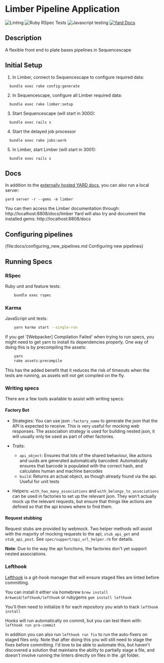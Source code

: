 # Limber Pipeline Application

![Linting](https://github.com/sanger/limber/workflows/Linting/badge.svg)
![Ruby RSpec Tests](https://github.com/sanger/limber/workflows/Ruby%20RSpec%20Tests/badge.svg)
![Javascript testing](https://github.com/sanger/limber/workflows/Javascript%20testing/badge.svg)
[![Yard Docs](http://img.shields.io/badge/yard-docs-blue.svg)](https://www.rubydoc.info/github/sanger/limber)

## Description

A flexible front end to plate bases pipelines in Sequencescape

## Initial Setup

1. In Limber, connect to Sequencescape to configure required data:
```shell
  bundle exec rake config:generate
```

2. In Sequencescape, configure all Limber required data:
```shell
  bundle exec rake limber:setup
```

3. Start Sequencescape (will start in 3000):
```shell
  bundle exec rails s
```

4. Start the delayed job processor
```shell
  bundle exec rake jobs:work
```

5. In Limber, start Limber (will start in 3001):
```shell
  bundle exec rails s
```



## Docs

In addition to the [externally hosted YARD docs](https://www.rubydoc.info/github/sanger/limber), you can also run a local server:

```shell
yard server -r --gems -m limber
```

You can then access the Limber documentation through: http://localhost:8808/docs/limber
Yard will also try and document the installed gems: http://localhost:8808/docs

## Configuring pipelines

{file:docs/configuring_new_pipelines.md Configuring new pipelines}

## Running Specs

### RSpec

Ruby unit and feature tests:

```bash
    bundle exec rspec
```

### Karma

JavaScript unit tests:

```bash
    yarn karma start --single-run
```

If you get '[Webpacker] Compilation Failed' when trying to run specs, you might need to get yarn to install its dependencies properly. One way of doing this is by precompiling the assets:

```bash
    yarn
    rake assets:precompile
```

This has the added benefit that it reduces the risk of timeouts when the tests are running, as assets will not get compiled on the fly.

### Writing specs

There are a few tools available to assist with writing specs:

#### Factory Bot

* Strategies: You can use json `:factory_name` to generate the json that the API is expected to receive. This is very useful for mocking web responses. The association strategy is used for building nested json, it will usually only be used as part of other factories.

* Traits:
  * `api_object`: Ensures that lots of the shared behaviour, like actions and uuids are generated automatically
barcoded: Automatically ensures that barcode is populated with the correct hash, and calculates human and machine barcodes
  * `build`: Returns an actual object, as though already found via the api. Useful for unit tests

* Helpers: `with_has_many_associations` and `with_belongs_to_associations` can be used in factories to set up the relevant json. They won't actually mock up the relevant requests, but ensure that things like actions are defined so that the api knows where to find them.

#### Request stubbing

Request stubs are provided by webmock. Two helper methods will assist with the majority of mocking requests to the api, `stub_api_get` and `stub_api_post`. See `spec/support/api_url_helper.rb` for details.

**Note**: Due to the way the api functions, the factories don't yet support nested associations.

### Lefthook

[Lefthook](https://github.com/Arkweid/lefthook) is a git-hook manager that will
ensure staged files are linted before committing.

You can install it either via homebrew `brew install Arkweid/lefthook/lefthook` or rubygems `gem install lefthook`

You'll then need to initialize it for each repository you wish to track `lefthook install`

Hooks will run automatically on commit, but you can test them with: `lefthook run pre-commit`

In addition you can also run `lefthook run fix` to run the auto-fixers on staged files only.
Note that after doing this you will still need to stage the fixes before committing. I'd love to be
able to automate this, but haven't discovered a solution that maintains the ability to partially
stage a file, and doesn't involve running the linters directly on files in the .git folder.
